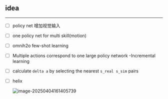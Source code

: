 ## idea

---

- [ ] policy net 增加视觉输入
- [ ] one policy net for multi skill(motion)
- [ ] omnih2o few-shot learning
- [ ] Multiple actions correspond to one large policy network -Incremental learning
- [ ] calculate `delta a` by selecting the nearest `s_real s_sim` pairs





- [ ] helix

  ![image-20250404161405739](C:\Users\coconerd\AppData\Roaming\Typora\typora-user-images\image-20250404161405739.png)